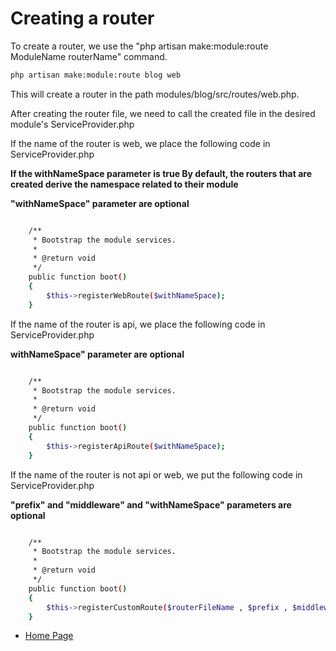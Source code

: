 # Creating a router

To create a router, we use the "php artisan make:module:route ModuleName routerName" command.

``` bash
php artisan make:module:route blog web
```

This will create a router in the path modules/blog/src/routes/web.php.

After creating the router file, we need to call the created file in the desired module's ServiceProvider.php

If the name of the router is web, we place the following code in ServiceProvider.php

**If the withNameSpace parameter is true
By default, the routers that are created derive the namespace related to their module**

**"withNameSpace" parameter are optional**

``` bash

    /**
     * Bootstrap the module services.
     *
     * @return void
     */
    public function boot()
    {
        $this->registerWebRoute($withNameSpace);
    }

```

If the name of the router is api, we place the following code in ServiceProvider.php

**withNameSpace" parameter are optional**

``` bash

    /**
     * Bootstrap the module services.
     *
     * @return void
     */
    public function boot()
    {
        $this->registerApiRoute($withNameSpace);
    }

```

If the name of the router is not api or web, we put the following code in ServiceProvider.php

**"prefix" and "middleware" and "withNameSpace" parameters are optional**

``` bash

    /**
     * Bootstrap the module services.
     *
     * @return void
     */
    public function boot()
    {
        $this->registerCustomRoute($routerFileName , $prefix , $middleware , $withNameSpace);
    }

```

- [Home Page](https://idel327.github.io/laravel-modular)